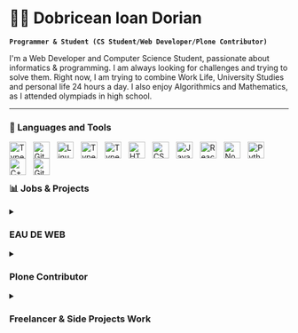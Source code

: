 # 🏄‍♂️ Dobricean Ioan Dorian

**`Programmer & Student (CS Student/Web Developer/Plone Contributor)`** 


I'm a Web Developer and Computer Science Student, passionate about informatics & programming. I am always looking for challenges and trying to solve them. Right now, I am trying to combine Work Life, University Studies and personal life 24 hours a day. I also enjoy Algorithmics and Mathematics, as I attended olympiads in high school.




---

### 🧰 Languages and Tools

<img align="left" alt="TypeScript" width="30px" style="padding-right:10px;" src="https://cdn.jsdelivr.net/gh/devicons/devicon/icons/typescript/typescript-plain.svg" />
<img align="left" alt="Git" width="30px" style="padding-right:10px;" src="https://cdn.jsdelivr.net/gh/devicons/devicon/icons/git/git-original.svg" />
<img align="left" alt="Linux" width="30px" style="padding-right:10px;" src="https://cdn.jsdelivr.net/gh/devicons/devicon/icons/linux/linux-original.svg" />
<img align="left" alt="TypeScript" width="30px" style="padding-right:10px;" src="https://cdn.jsdelivr.net/gh/devicons/devicon/icons/firebase/firebase-plain.svg" />
<img align="left" alt="TypeScript" width="30px" style="padding-right:10px;" src="https://cdn.jsdelivr.net/gh/devicons/devicon/icons/mongodb/mongodb-plain.svg" />
<img align="left" alt="HTML" width="30px" style="padding-right:10px;" src="https://cdn.jsdelivr.net/gh/devicons/devicon/icons/html5/html5-plain.svg" />
<img align="left" alt="CSS" width="30px" style="padding-right:10px;" src="https://cdn.jsdelivr.net/gh/devicons/devicon/icons/css3/css3-plain.svg" />
<img align="left" alt="JavaScript" width="30px" style="padding-right:10px;" src="https://cdn.jsdelivr.net/gh/devicons/devicon/icons/javascript/javascript-plain.svg" />
<img align="left" alt="React" width="30px" style="padding-right:10px;" src="https://cdn.jsdelivr.net/gh/devicons/devicon/icons/react/react-original.svg" />
<img align="left" alt="NodeJS" width="30px" style="padding-right:10px;" src="https://cdn.jsdelivr.net/gh/devicons/devicon/icons/nodejs/nodejs-original.svg" />
<img align="left" alt="Python" width="30px" style="padding-right:10px;" src="https://cdn.jsdelivr.net/gh/devicons/devicon/icons/python/python-plain.svg" />
<img align="left" alt="C++" width="30px" style="padding-right:10px;" src="https://cdn.jsdelivr.net/gh/devicons/devicon/icons/cplusplus/cplusplus-line.svg" />
<img align="left" alt="GitHub" width="30px" style="padding-right:10px;" src="https://cdn.jsdelivr.net/gh/devicons/devicon/icons/github/github-original.svg" />

<br />

<br />

#

### 📊 Jobs & Projects

<details>
 <summary><h3>EAU DE WEB</h3></summary>
 <h4>Position: Junior Web Developer</h4>
  <h5>🕒 Full Time Job </h5>
  I am working full-time at EAU DE WEB, where I am developing software for the European Environment Agency using React and Python. Also, I am working with Volto, which is a CMS frontend from the Plone CMS Open Source community. This means, that I am contributing open source, by modifying Volto or extending it.
 </details>
 <details>
 <summary><h3>Plone Contributor</h3></summary>
 <h4>Position: Web Developer Contributor</h4>
  I am contributing to Plone Open Source CMS, via my Job,  by fixing bugs or extend the functionalities. I am also happy to help others that want to learn the Plone ecosystem with my limited knowledge about it.
 </details>
 <details>
 
 <summary><h3>Freelancer & Side Projects Work</h3></summary>
  To time to time, I like to help people with software, so I created the Uclass organization which is making software on demand, it's a really small think, but hopefully can grow.
 One Exemple of a side project is a management system for a school. This can be found at: https://maniera-managment-app-develop.vercel.app/ The password is develop
 </details>
 
 
